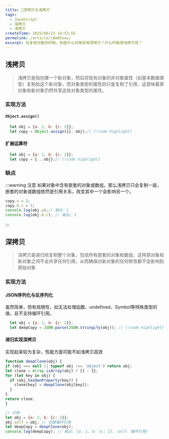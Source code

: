 ```yaml
---
title: 🐳深拷贝与浅拷贝
tags:
  - JavaScript
  - 深拷贝
  - 浅拷贝
createTime: 2025/06/23 14:53:55
permalink: /article/j8m8toav/
excerpt: 在复制对象的时候，到底什么时候该用深拷贝？什么时候用浅拷贝呢？
---
```

## 浅拷贝

>浅拷贝是指创建一个新对象，然后将现有对象的非对象属性（如基本数据类型）复制给这个新对象，而对象类型的属性则只是复制了引用，这意味着原对象和新对象仍然共享这些对象类型的属性。

### 实现方法
#### `Object.assign()`
```js
  let obj = {a: 1, b: {c: 2}};
  let copy = Object.assign({}, obj);// [!code highlight]
```
#### 扩展运算符

```js
  let obj = {a: 1, b: {c: 2}};
  let copy = {...obj};// [!code highlight]
```

### 缺点

:::warning 注意
如果对象中含有嵌套的对象或数组，那么浅拷贝只会复制一层，嵌套的对象或数组依然是引用关系，改变其中一个会影响另一个。
```js
copy.a = 2;
copy.b.c = 3;
console.log(obj.a);// 输出：1
console.log(obj.b.c); // 输出: 3
```
:::


## 深拷贝
>深拷贝是递归地复制整个对象，包括所有嵌套的对象和数组，这样原对象和新对象之间不会共享任何引用，从而确保对新对象的任何修改都不会影响到原始对象

### 实现方法

#### JSON序列化与反序列化
  虽然简单，但有局限性，如无法处理函数、undefined、Symbol等特殊类型的值，且不支持循环引用。
```js
  let obj = {a: 1, b: {c: 2}};
  let deepCopy = JSON.parse(JSON.stringify(obj)); // [!code highlight]
```

#### 递归实现深拷贝
  实现起来较为复杂，性能方面可能不如浅拷贝高效
  ```js
  function deepClone(obj) {
  if (obj === null || typeof obj !== 'object') return obj;
  let clone = Array.isArray(obj) ? [] : {};
  for (let key in obj) {
    if (obj.hasOwnProperty(key)) {
      clone[key] = deepClone(obj[key]);
    }
  }
  return clone;
}

// 示例
let obj = {a: 1, b: {c: 2}};
obj.self = obj; // 创建循环引用
let deepCopy = deepClone(obj);
console.log(deepCopy); // 输出: {a: 1, b: {c: 2}, self: 循环引用}
  ```
